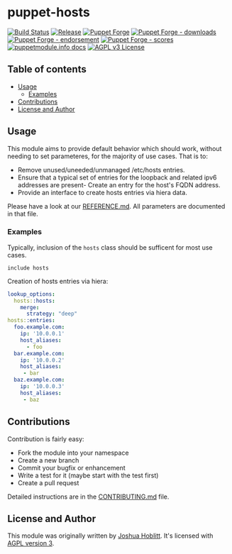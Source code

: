 # puppet-hosts

[![Build Status](https://github.com/voxpupuli/puppet-hosts/workflows/CI/badge.svg)](https://github.com/voxpupuli/puppet-hosts/actions?query=workflow%3ACI)
[![Release](https://github.com/voxpupuli/puppet-hosts/actions/workflows/release.yml/badge.svg)](https://github.com/voxpupuli/puppet-hosts/actions/workflows/release.yml)
[![Puppet Forge](https://img.shields.io/puppetforge/v/puppet/hosts.svg)](https://forge.puppetlabs.com/puppet/hosts)
[![Puppet Forge - downloads](https://img.shields.io/puppetforge/dt/puppet/hosts.svg)](https://forge.puppetlabs.com/puppet/hosts)
[![Puppet Forge - endorsement](https://img.shields.io/puppetforge/e/puppet/hosts.svg)](https://forge.puppetlabs.com/puppet/hosts)
[![Puppet Forge - scores](https://img.shields.io/puppetforge/f/puppet/hosts.svg)](https://forge.puppetlabs.com/puppet/hosts)
[![puppetmodule.info docs](http://www.puppetmodule.info/images/badge.png)](http://www.puppetmodule.info/m/puppet-hosts)
[![AGPL v3 License](https://img.shields.io/github/license/voxpupuli/puppet-hosts.svg)](LICENSE)

## Table of contents

* [Usage](#hosts-setup)
  * [Examples](#examples)
* [Contributions](#contributions)
* [License and Author](#license-and-author)

## Usage

This module aims to provide default behavior which should work, without needing to set parameteres, for the majority of use cases.  That is to:

- Remove unused/uneeded/unmanaged /etc/hosts entries.
- Ensure that a typical set of entries for the loopback and related ipv6 addresses are present- Create an entry for the host's FQDN address.
- Provide an interface to create hosts entries via hiera data.

Please have a look at our [REFERENCE.md](https://github.com/voxpupuli/puppet-hosts/blob/master/REFERENCE.md). All parameters are documented in that file.

### Examples

Typically, inclusion of the `hosts` class should be sufficent for most use cases.

```puppet
include hosts
```

Creation of hosts entries via hiera:

```yaml
lookup_options:
  hosts::hosts:
    merge:
      strategy: "deep"
hosts::entries:
  foo.example.com:
    ip: '10.0.0.1'
    host_aliases:
      - foo
  bar.example.com:
    ip: '10.0.0.2'
    host_aliases:
     - bar
  baz.example.com:
    ip: '10.0.0.3'
    host_aliases:
     - baz
```

## Contributions

Contribution is fairly easy:

* Fork the module into your namespace
* Create a new branch
* Commit your bugfix or enhancement
* Write a test for it (maybe start with the test first)
* Create a pull request

Detailed instructions are in the [CONTRIBUTING.md](https://github.com/voxpupuli/puppet-hosts/blob/master/.github/CONTRIBUTING.md)
file.

## License and Author

This module was originally written by [Joshua Hoblitt](https://github.com/jhoblitt).
It's licensed with [AGPL version 3](LICENSE).

